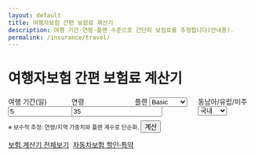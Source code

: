 ```yaml
---
layout: default
title: 여행자보험 간편 보험료 계산기
description: 여행 기간·연령·플랜 수준으로 간단히 보험료를 추정합니다(안내용).
permalink: /insurance/travel/
---
```


# 여행자보험 간편 보험료 계산기

<form id="trv" onsubmit="event.preventDefault();trvCalc();">
  <div style="display:grid;grid-template-columns:repeat(4,minmax(0,1fr));gap:12px">
    <label>여행 기간(일) <input type="number" id="t_days" value="5" required></label>
    <label>연령 <input type="number" id="t_age" value="35" required></label>
    <label>플랜 <select id="t_plan"><option value="basic">Basic</option><option value="std">Standard</option><option value="plus">Plus</option></select></label>
    <label>동남아/유럽/미주 <select id="t_region"><option>국내</option><option>아시아</option><option>유럽</option><option>미주</option></select></label>
  </div>
  <small class="muted">※ 보수적 추정: 연령/지역 가중치와 플랜 계수로 단순화.</small>
  <button class="btn" style="margin-top:8px">계산</button>
</form>

<div id="trv-out" class="result-box"></div>

<div class="btn-row" style="display:flex;gap:8px;flex-wrap:wrap;margin-top:14px">
  <a class="btn" href="/insurance/">보험 계산기 전체보기</a>
  <a class="btn ghost" href="/insurance/auto-discount/">자동차보험 할인·특약</a>
</div>

<script>
const fn = n => (Math.round(n)).toLocaleString('ko-KR');
function trvCalc(){
  const d = Number(document.getElementById('t_days').value)||0;
  const age = Number(document.getElementById('t_age').value)||0;
  const plan = document.getElementById('t_plan').value;
  const region = document.getElementById('t_region').value;
  if (!(d>0 && age>0)){ alert('기간/연령을 확인하세요.'); return; }
  const basePerDay = 1200; // 원/일(기본)
  const planK = {basic:1.0, std:1.5, plus:2.2}[plan];
  const ageK  = age<30?1.0 : age<50?1.2 : age<70?1.6 : 2.5;
  const regK  = { '국내':1.0, '아시아':1.1, '유럽':1.3, '미주':1.5 }[region];
  const premium = Math.round(basePerDay * d * planK * ageK * regK);
  document.getElementById('trv-out').classList.add('show');
  document.getElementById('trv-out').innerHTML = `
    <div class="card p-3"><div class="title">예상 보험료(안내)</div>
      <ul>
        <li>총 보험료(추정): <strong>${fn(premium)} 원</strong></li>
      </ul>
      <small class="muted">※ 실제 보험료/보장내역은 보험사·플랜에 따라 달라집니다.</small>
    </div>`;
}
</script>

<script type="application/ld+json">
{
  "@context":"https://schema.org","@type":"BreadcrumbList",
  "itemListElement":[
    {"@type":"ListItem","position":1,"name":"보험 계산기 모음","item":"https://calculator.khaistory.com/insurance/"},
    {"@type":"ListItem","position":2,"name":"여행자보험 간편 보험료 계산기","item":"https://calculator.khaistory.com/insurance/travel/"}
  ]
}
</script>
<script type="application/ld+json">
{
  "@context":"https://schema.org","@type":"FAQPage",
  "mainEntity":[
    {"@type":"Question","name":"연령/지역에 따른 가중치는 어떻게 적용되나요?","acceptedAnswer":{"@type":"Answer","text":"연령·지역·플랜 계수를 곱하는 보수적 근사 모델을 사용합니다."}},
    {"@type":"Question","name":"실제 보험료와 다른 이유는?","acceptedAnswer":{"@type":"Answer","text":"보험사별 산식·보장내역·특약에 따라 실제 보험료가 달라질 수 있습니다."}}
  ]
}
</script>
